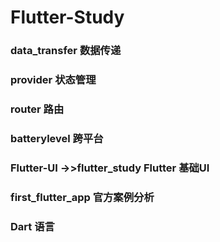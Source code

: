 # Flutter-Study
### data_transfer 数据传递
### provider      状态管理
### router        路由
### batterylevel  跨平台
### Flutter-UI ->>flutter_study Flutter 基础UI
### first_flutter_app 官方案例分析
### Dart 语言
